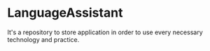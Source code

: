 # LanguageAssistant
It's a repository to store application in order to use every necessary technology and practice.
